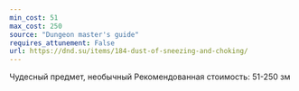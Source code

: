 ```yaml
---
min_cost: 51
max_cost: 250
source: "Dungeon master's guide"
requires_attunement: False
url: https://dnd.su/items/184-dust-of-sneezing-and-choking/
---
```


Чудесный предмет, необычный
Рекомендованная стоимость: 51-250 зм